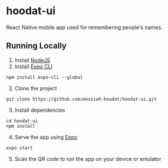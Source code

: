 # hoodat-ui

React Native mobile app used for remembering people's names.

## Running Locally

1. Install [NodeJS](https://nodejs.org/en/)
2. Install [Expo CLI](https://docs.expo.io/versions/latest/workflow/expo-cli/)

```
npm install expo-cli --global
```

2. Clone the project

```
git clone https://github.com/messiah-hoodat/hoodat-ui.git
```

3. Install dependencies

```
cd hoodat-ui
npm install
```

4. Serve the app using [Expo](http://expo.io/)

```
expo start
```

5. Scan the QR code to run the app on your device or emulator
